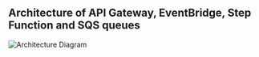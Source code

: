 
## Architecture of API Gateway, EventBridge, Step Function and SQS queues

![Architecture Diagram](../diagrams/architecture.png)
